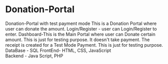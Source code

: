 # Donation-Portal
 Donation-Portal with test payment mode
This is a Donation Portal where user can donate the amount.
Login/Register - user can Login/Register to enter.
Dashboard-This is the Main Portal where user can Donate certain amount.
This is just for testing purpose.
It doesn't take payment.
The receipt is created for a Test Mode Payment. 
This is just for testing purpose.
DataBase - SQL
FrontEnd- HTML, CSS, JavaScript  
Backend - Java Script, PHP
